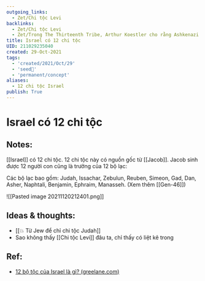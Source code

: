 ```yaml
---
outgoing_links:
  - Zet/Chi tộc Levi
backlinks:
  - Zet/Chi tộc Levi
  - Zet/Trong The Thirteenth Tribe, Arthur Koestler cho rằng Ashkenazi là Do thái giả
title: Israel có 12 chi tộc
UID: 211029235040
created: 29-Oct-2021
tags:
  - 'created/2021/Oct/29'
  - 'seed🥜'
  - 'permanent/concept'
aliases:
  - 12 chi tộc Israel
publish: True
---
```

# Israel có 12 chi tộc

## Notes:
[[Israel]] có 12 chi tộc. 12 chi tộc này có nguồn gốc từ [[Jacob]]. Jacob sinh được 12 người con cũng là trưởng của 12 bộ lạc:

Các bộ lạc bao gồm: Judah, Issachar, Zebulun, Reuben, Simeon, Gad, Dan, Asher, Naphtali, Benjamin, Ephraim, Manasseh. (Xem thêm [[Gen-46]])

![[Pasted image 20211120212401.png]]

## Ideas & thoughts:
- [[💥 Từ Jew để chỉ chi tộc Judah]]
- Sao không thấy [[Chi tộc Levi]] đâu ta, chỉ thấy có liệt kê trong 

## Ref:
- [12 bộ tộc của Israel là gì? (greelane.com)](https://www.greelane.com/vi/nh%C3%A2n-v%C4%83n/l%E1%BB%8Bch-s%E1%BB%AD--v%C4%83n-h%C3%B3a/twelve-tribes-of-israel-119340/)
